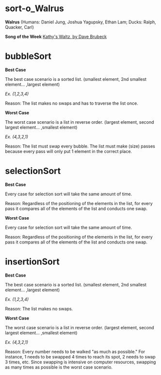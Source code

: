 # sort-o_Walrus
**Walrus** (Humans: Daniel Jung, Joshua Yagupsky, Ethan Lam; Ducks: Ralph, Quacker, Carl)

**Song of the Week** [Kathy's Waltz, by Dave Brubeck](https://www.youtube.com/watch?v=z8GLQycLjDg)

# bubbleSort
**Best Case**

The best case scenario is a sorted list.
(smallest element, 2nd smallest element... ,largest element)

*Ex. (1,2,3,4)*

Reason: The list makes no swaps and has to traverse the list once.

**Worst Case**

The worst case scenario is a list in reverse order.
(largest element, second largest element... ,smallest element)

*Ex. (4,3,2,1)*

Reason: The list must swap every bubble. The list must make (size) passes because every pass will only put 1 element in the correct place.

# selectionSort
**Best Case**

Every case for selection sort will take the same amount of time.

Reason: Regardless of the positioning of the elements in the list, for every pass it compares all of the elements of the list and conducts one swap.

**Worst Case**

Every case for selection sort will take the same amount of time.

Reason: Regardless of the positioning of the elements in the list, for every pass it compares all of the elements of the list and conducts one swap.

# insertionSort
**Best Case**

The best case scenario is a sorted list.
(smallest element, 2nd smallest element... ,largest element)

*Ex. (1,2,3,4)*

Reason: The list makes no swaps.

**Worst Case**

The worst case scenario is a list in reverse order.
(largest element, second largest element... ,smallest element)

*Ex. (4,3,2,1)*

Reason: Every number needs to be walked "as much as possible." For instance, 1 needs to be swapped 4 times to reach its spot, 2 needs to swap 3 times, etc. Since swapping is intensive on computer resources, swapping as many times as possible is the worst case scenario.
